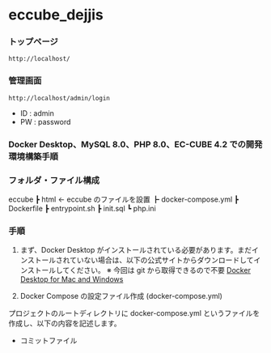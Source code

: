 # eccube_dejjis

### トップページ

`http://localhost/`

### 管理画面

`http://localhost/admin/login`

- ID : admin
- PW : password

### Docker Desktop、MySQL 8.0、PHP 8.0、EC-CUBE 4.2 での開発環境構築手順

### フォルダ・ファイル構成

eccube
┣ html ← eccube のファイルを設置
┣ docker-compose.yml
┣ Dockerfile
┣ entrypoint.sh
┣ init.sql
┗ php.ini

### 手順

1. まず、Docker Desktop がインストールされている必要があります。まだインストールされていない場合は、以下の公式サイトからダウンロードしてインストールしてください。
   ※ 今回は git から取得できるので不要
   [Docker Desktop for Mac and Windows](https://www.docker.com/products/docker-desktop/)

2. Docker Compose の設定ファイル作成 (docker-compose.yml)

プロジェクトのルートディレクトリに docker-compose.yml というファイルを作成し、以下の内容を記述します。

- コミットファイル
